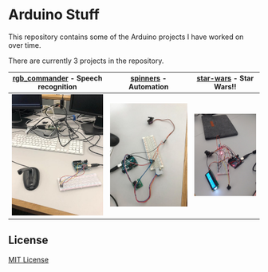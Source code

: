 # Arduino Stuff

This repository contains some of the Arduino projects I have worked on over time.

There are currently 3 projects in the repository.

| [rgb_commander](https://github.com/oniani/arduino-stuff/tree/master/rgb_commander) - Speech recognition | [spinners](https://github.com/oniani/arduino-stuff/tree/master/spinners) - Automation | [star-wars](https://github.com/oniani/arduino-stuff/tree/master/star_wars) - Star Wars!! |
| ------------------------------------------------------------------------------------------------------- | ------------------------------------------------------------------------------------- | ---------------------------------------------------------------------------------------- |
| ![rgb_commander](https://github.com/oniani/arduino-stuff/blob/master/rgb_commander/image.jpg)           | ![spinners](https://github.com/oniani/arduino-stuff/blob/master/spinners/image.jpg)   | ![star-wars](https://github.com/oniani/arduino-stuff/blob/master/star_wars/image.jpg)    |

## License

[MIT License](LICENSE)
